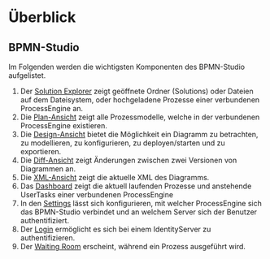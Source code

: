 # Überblick

## BPMN-Studio

Im Folgenden werden die wichtigsten Komponenten des BPMN-Studio aufgelistet.

1. Der [Solution Explorer](components/solution-explorer/solution-explorer.md)
  zeigt geöffnete Ordner (Solutions) oder Dateien auf dem Dateisystem, oder
  hochgeladene Prozesse einer verbundenen ProcessEngine an.
1. Die [Plan-Ansicht](components/plan-view/plan-view.md) zeigt alle 
  Prozessmodelle, welche in der verbundenen ProcessEngine existieren.
1. Die [Design-Ansicht](components/design-view/design-view.md) bietet die 
  Möglichkeit ein Diagramm zu betrachten, zu modellieren, zu konfigurieren,
  zu deployen/starten und zu exportieren.
1. Die [Diff-Ansicht](components/diff-view/diff-view.md) zeigt Änderungen
  zwischen zwei Versionen von Diagrammen an.
1. Die [XML-Ansicht](components/xml-view/xml-view.md) zeigt die aktuelle XML
  des Diagramms.
1. Das [Dashboard](components/dashboard/dashboard.md) zeigt die aktuell
 laufenden Prozesse und anstehende UserTasks einer verbundenen ProcessEngine
1. In den [Settings](components/config-panel/config-panel.md) lässt sich
  konfigurieren, mit welcher ProcessEngine sich das BPMN-Studio verbindet
  und an welchem Server sich der Benutzer authentifiziert.
1. Der [Login](components/login/login.md) ermöglicht es sich bei einem 
  IdentityServer zu authentifizieren.
1. Der [Waiting Room](components/waiting-room/waiting-room.md) erscheint, 
  während ein Prozess ausgeführt wird.